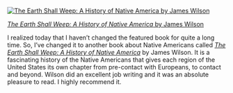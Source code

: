 [![The Earth Shall Weep: A History of Native America by James Wilson](https://i0.wp.com/ecx.images-amazon.com/images/I/51RK6SFGTFL._SL210_.jpg?resize=139%2C210 "The Earth Shall Weep: A History of Native America")](http://astore.amazon.com/histrhym-20/detail/080213680X)

[*The Earth Shall Weep: A History of Native America* by James Wilson](http://astore.amazon.com/histrhym-20/detail/080213680X)

I realized today that I haven’t changed the featured book for quite a long time. So, I’ve changed it to another book about Native Americans called *[The Earth Shall Weep: A History of Native America](http://astore.amazon.com/histrhym-20/detail/080213680X)* by James Wilson. It is a fascinating history of the Native Americans that gives each region of the United States its own chapter from pre-contact with Europeans, to contact and beyond. Wilson did an excellent job writing and it was an absolute pleasure to read. I highly recommend it.